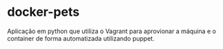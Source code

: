 # docker-pets
Aplicação em python que utiliza o Vagrant para aprovionar a máquina e o container de forma automatizada utilizando puppet.
